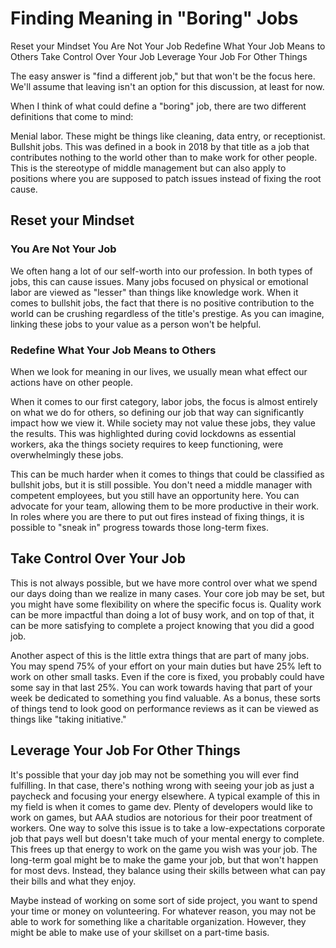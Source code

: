 # Finding Meaning in "Boring" Jobs

Reset your Mindset
You Are Not Your Job
Redefine What Your Job Means to Others
Take Control Over Your Job
Leverage Your Job For Other Things

The easy answer is "find a different job," but that won't be the focus here. We'll assume that leaving isn't an option for this discussion, at least for now.

When I think of what could define a "boring" job, there are two different definitions that come to mind:

Menial labor. These might be things like cleaning, data entry, or receptionist.
Bullshit jobs. This was defined in a book in 2018 by that title as a job that contributes nothing to the world other than to make work for other people. This is the stereotype of middle management but can also apply to positions where you are supposed to patch issues instead of fixing the root cause.

## Reset your Mindset

### You Are Not Your Job

We often hang a lot of our self-worth into our profession. In both types of jobs, this can cause issues. Many jobs focused on physical or emotional labor are viewed as "lesser" than things like knowledge work. When it comes to bullshit jobs, the fact that there is no positive contribution to the world can be crushing regardless of the title's prestige. As you can imagine, linking these jobs to your value as a person won't be helpful.

### Redefine What Your Job Means to Others

When we look for meaning in our lives, we usually mean what effect our actions have on other people.

When it comes to our first category, labor jobs, the focus is almost entirely on what we do for others, so defining our job that way can significantly impact how we view it. While society may not value these jobs, they value the results. This was highlighted during covid lockdowns as essential workers, aka the things society requires to keep functioning, were overwhelmingly these  jobs.

This can be much harder when it comes to things that could be classified as bullshit jobs, but it is still possible. You don't need a middle manager with competent employees, but you still have an opportunity here. You can advocate for your team, allowing them to be more productive in their work. In roles where you are there to put out fires instead of fixing things, it is possible to "sneak in" progress towards those long-term fixes.

## Take Control Over Your Job

This is not always possible, but we have more control over what we spend our days doing than we realize in many cases. Your core job may be set, but you might have some flexibility on where the specific focus is. Quality work can be more impactful than doing a lot of busy work, and on top of that, it can be more satisfying to complete a project knowing that you did a good job.

Another aspect of this is the little extra things that are part of many jobs. You may spend 75% of your effort on your main duties but have 25% left to work on other small tasks. Even if the core is fixed, you probably could have some say in that last 25%. You can work towards having that part of your week be dedicated to something you find valuable. As a bonus, these sorts of things tend to look good on performance reviews as it can be viewed as things like "taking initiative."

## Leverage Your Job For Other Things

It's possible that your day job may not be something you will ever find fulfilling. In that case, there's nothing wrong with seeing your job as just a paycheck and focusing your energy elsewhere. A typical example of this in my field is when it comes to game dev. Plenty of developers would like to work on games, but AAA studios are notorious for their poor treatment of workers. One way to solve this issue is to take a low-expectations corporate job that pays well but doesn't take much of your mental energy to complete. This frees up that energy to work on the game you wish was your job. The long-term goal might be to make the game your job, but that won't happen for most devs. Instead, they balance using their skills between what can pay their bills and what they enjoy.

Maybe instead of working on some sort of side project, you want to spend your time or money on volunteering. For whatever reason, you may not be able to work for something like a charitable organization. However, they might be able to make use of your skillset on a part-time basis.
